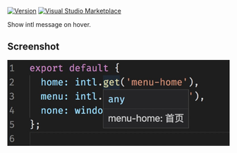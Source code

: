 [![Version](https://vsmarketplacebadge.apphb.com/version/kokororin.vscode-i18n-hover.svg)](https://marketplace.visualstudio.com/items?itemName=kokororin.vscode-i18n-hover)
[![Visual Studio Marketplace](https://vsmarketplacebadge.apphb.com/installs/kokororin.vscode-i18n-hover.svg)](https://marketplace.visualstudio.com/items?itemName=kokororin.vscode-i18n-hover)

Show intl message on hover.

## Screenshot

![screenshot](./screenshot.jpg)
